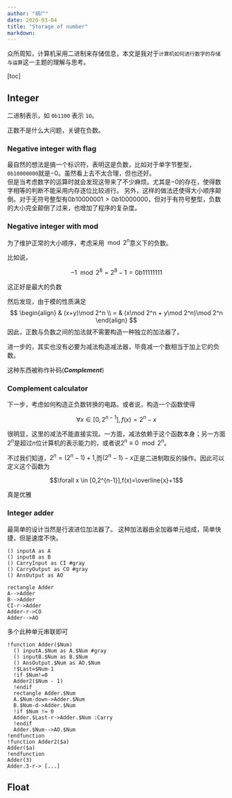 ```yaml
---
author: "胡广"
date: 2020-03-04
title: "Storage of number"
markdown:
---
```


众所周知，计算机采用二进制来存储信息，本文是我对于`计算机如何进行数字的存储与运算`这一主题的理解与思考。

[toc]

## Integer

二进制表示，如 `0b1100` 表示 `10`。

正数不是什么大问题，关键在负数。

### Negative integer with flag

最自然的想法是搞一个标识符，表明这是负数，比如对于单字节整型，`0b10000000`就是$-0$。虽然看上去不太合理，但也还好。  
但是当考虑数字的运算时就会发现这带来了不少麻烦。尤其是$-0$的存在，使得数字相等的判断不能采用内存逐位比较进行。
另外，这样的做法还使得大小顺序颠倒。对于无符号整型有$0b10000001 > 0b10000000$，但对于有符号整型，负数的大小完全颠倒了过来，也增加了程序的复杂度。

### Negative integer with mod

为了维护正常的大小顺序，考虑采用$\mod 2^{n}$意义下的负数。

比如说，

$$-1 \mod 2^8 = 2^8 -1 = 0b11111111$$

这正好是最大的负数

然后发现，由于模的性质满足
$$
\begin{align}
& (x+y)\mod 2^n \\
= & (x\mod 2^n + y\mod 2^n)\mod 2^n
\end{align}
$$
因此，正数与负数之间的加法就不需要构造一种独立的加法器了。

进一步的，其实也没有必要为减法构造减法器，毕竟减一个数相当于加上它的负数。

这种东西被称作补码(***Complement***)

### Complement calculator

下一步，考虑如何构造正负数转换的电路。或者说，构造一个函数使得

$$\forall x \in [0,2^{n-1}],f(x)=2^n-x$$

很明显，这里的减法不能直接实现。一方面，减法依赖于这个函数本身；另一方面$2^n$是超过$n$位计算机的表示能力的，或者说$2^n \equiv 0 \mod 2^n$。

不过我们知道，$2^n =(2^n-1)+1$,而$(2^n-1)-x$正是二进制取反的操作。因此可以定义这个函数为

$$\forall x \in [0,2^{n-1}],f(x)=\overline{x}+1$$

真是优雅

### Integer adder

最简单的设计当然是行波进位加法器了。
这种加法器由全加器单元组成，简单快捷，但是速度不快。

```puml
() inputA as A
() inputB as B
() CarryInput as CI #gray
() CarryOutput as CO #gray
() AnsOutput as AO

rectangle Adder
A-->Adder
B-->Adder
CI-r->Adder
Adder-r->CO
Adder-->AO
```

多个此种单元串联即可

```puml
!function Adder($Num)
  () inputA.$Num as A.$Num #gray
  () inputB.$Num as B.$Num
  () AnsOutput.$Num as AO.$Num
  !$Last=$Num-1
  !if $Num!=0
  Adder2($Num - 1)
  !endif
  rectangle Adder.$Num
  A.$Num-down->Adder.$Num
  B.$Num-d->Adder.$Num
  !if $Num != 0
  Adder.$Last-r->Adder.$Num :Carry
  !endif
  Adder.$Num-->AO.$Num
!endfunction
!function Adder2($a)
Adder($a)
!endfunction
Adder(3)
Adder.3-r-> [...]
```

## Float
